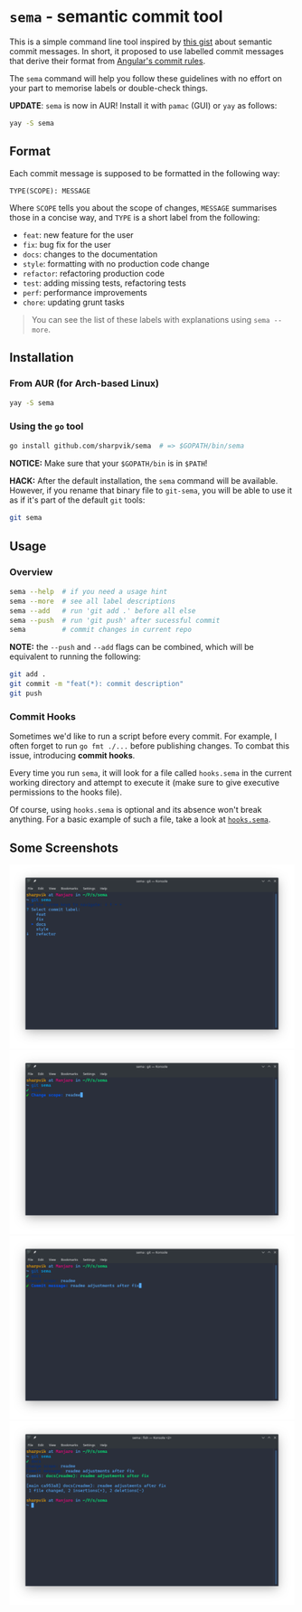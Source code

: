 # `sema` - semantic commit tool

This is a simple command line tool inspired by [this gist][gist] about semantic
commit messages. In short, it proposed to use labelled commit messages that
derive their format from [Angular's commit rules][angular].

[gist]: https://gist.github.com/joshbuchea/6f47e86d2510bce28f8e7f42ae84c716
[angular]: https://github.com/angular/angular.js/blob/master/DEVELOPERS.md#commits

The `sema` command will help you follow these guidelines with no effort on your
part to memorise labels or double-check things.

**UPDATE**: `sema` is now in AUR! Install it with `pamac` (GUI) or `yay` as
follows:

```bash
yay -S sema
```

## Format

Each commit message is supposed to be formatted in the following way:

```
TYPE(SCOPE): MESSAGE
```

Where `SCOPE` tells you about the scope of changes, `MESSAGE` summarises those
in a concise way, and `TYPE` is a short label from the following:

- `feat`: new feature for the user
- `fix`: bug fix for the user
- `docs`: changes to the documentation
- `style`: formatting with no production code change
- `refactor`: refactoring production code
- `test`: adding missing tests, refactoring tests
- `perf`: performance improvements
- `chore`: updating grunt tasks

> You can see the list of these labels with explanations using `sema --more`.

## Installation

### From AUR (for Arch-based Linux)

```bash
yay -S sema
```

### Using the `go` tool

```bash
go install github.com/sharpvik/sema  # => $GOPATH/bin/sema
```

**NOTICE:** Make sure that your `$GOPATH/bin` is in `$PATH`!

**HACK:** After the default installation, the `sema` command will be available.
However, if you rename that binary file to `git-sema`, you will be able to use
it as if it's part of the default `git` tools:

```bash
git sema
```

## Usage

### Overview

```bash
sema --help  # if you need a usage hint
sema --more  # see all label descriptions
sema --add   # run 'git add .' before all else
sema --push  # run 'git push' after sucessful commit
sema         # commit changes in current repo
```

**NOTE:** the `--push` and `--add` flags can be combined, which will be
equivalent to running the following:

```bash
git add .
git commit -m "feat(*): commit description"
git push
```

### Commit Hooks

Sometimes we'd like to run a script before every commit. For example, I often
forget to run `go fmt ./...` before publishing changes. To combat this issue,
introducing **commit hooks**.

Every time you run `sema`, it will look for a file called `hooks.sema` in the
current working directory and attempt to execute it (make sure to give executive
permissions to the hooks file).

Of course, using `hooks.sema` is optional and its absence won't break anything.
For a basic example of such a file, take a look at [`hooks.sema`](./hooks.sema).

## Some Screenshots

![label](img/label.png)
![scope](img/scope.png)
![message](img/message.png)
![result](img/result.png)
